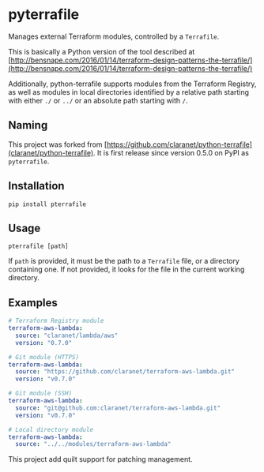 # pyterrafile

Manages external Terraform modules, controlled by a `Terrafile`.

This is basically a Python version of the tool described at [http://bensnape.com/2016/01/14/terraform-design-patterns-the-terrafile/](http://bensnape.com/2016/01/14/terraform-design-patterns-the-terrafile/)

Additionally, python-terrafile supports modules from the Terraform Registry, as well as modules in local directories identified by a relative path starting with either `./` or `../` or an absolute path starting with `/`.

## Naming

This project was forked from [https://github.com/claranet/python-terrafile](claranet/python-terrafile). It is first release since version 0.5.0 on PyPI as `pyterrafile`.

## Installation

```shell
pip install pterrafile
```

## Usage

```shell
pterrafile [path]
```

If `path` is provided, it must be the path to a `Terrafile` file, or a directory containing one. If not provided, it looks for the file in the current working directory.

## Examples

```yaml
# Terraform Registry module
terraform-aws-lambda:
  source: "claranet/lambda/aws"
  version: "0.7.0"

# Git module (HTTPS)
terraform-aws-lambda:
  source: "https://github.com/claranet/terraform-aws-lambda.git"
  version: "v0.7.0"

# Git module (SSH)
terraform-aws-lambda:
  source: "git@github.com:claranet/terraform-aws-lambda.git"
  version: "v0.7.0"

# Local directory module
terraform-aws-lambda:
  source: "../../modules/terraform-aws-lambda"
```

This project add quilt support for patching management.
